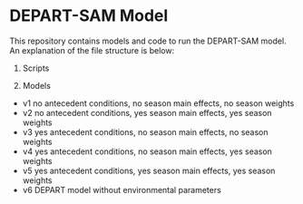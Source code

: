 # DEPART-SAM Model

This repository contains models and code to run the DEPART-SAM model. An explanation of the file structure is below:

1. Scripts

2. Models
  - v1 no antecedent conditions, no season main effects, no season weights
  - v2 no antecedent conditions, yes season main effects, yes season weights
  - v3 yes antecedent conditions, no season main effects, no season weights
  - v4 yes antecedent conditions, no season main effects, yes season weights
  - v5 yes antecedent conditions, yes season main effects, yes season weights
  - v6 DEPART model without environmental parameters
